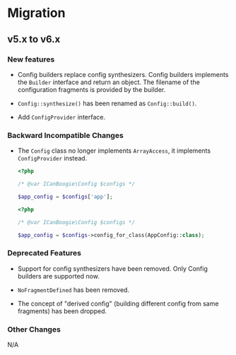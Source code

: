 # Migration

## v5.x to v6.x

### New features

- Config builders replace config synthesizers. Config builders implements the `Builder` interface
  and return an object. The filename of the configuration fragments is provided by the builder.

- `Config::synthesize()` has been renamed as `Config::build()`.

- Add `ConfigProvider` interface.

### Backward Incompatible Changes

- The `Config` class no longer implements `ArrayAccess`, it implements `ConfigProvider` instead.

    ```php
    <?php

    /* @var ICanBoogie\Config $configs */

    $app_config = $configs['app'];
    ```
    ```php
    <?php

    /* @var ICanBoogie\Config $configs */

    $app_config = $configs->config_for_class(AppConfig::class);
    ```

### Deprecated Features

- Support for config synthesizers have been removed. Only Config builders are supported now.

- `NoFragmentDefined` has been removed.

- The concept of "derived config" (building different config from same fragments) has been dropped.

### Other Changes

N/A
